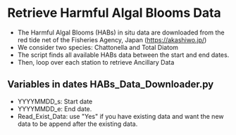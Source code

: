 # Retrieve Harmful Algal Blooms Data

- The Harmful Algal Blooms (HABs) in situ data are downloaded from the red tide net of the Fisheries Agency, Japan (https://akashiwo.jp/)
- We consider two species: Chattonella and Total Diatom
- The script finds all available HABs data between the start and end dates.
- Then, loop over each station to retrieve Ancillary Data


## Variables in dates HABs_Data_Downloader.py
- YYYYMMDD_s: Start date
- YYYYMMDD_e: End date.
- Read_Exist_Data: use "Yes" if you have existing data and want the new data to be append after the existing data.
